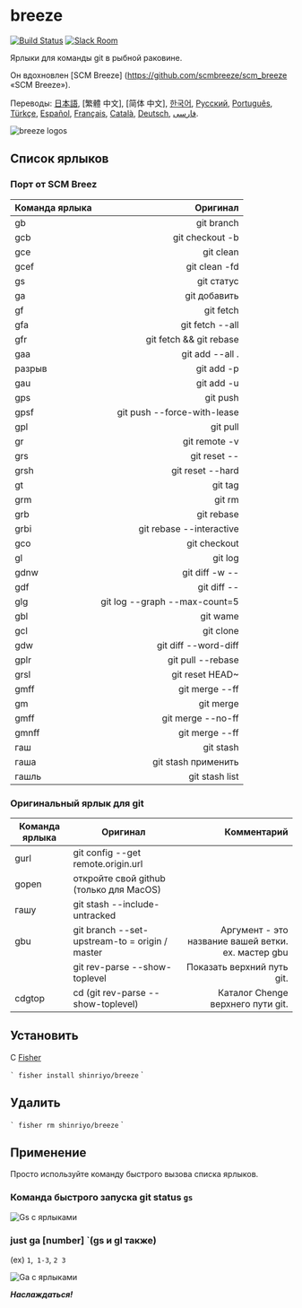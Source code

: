 [日本語]: README.jp.md
[繁體中文]: README.zh-tw.md
[简体中文]: README.zh-cn.md
[한국어]: README.ko.md
[Русский]: README.ru.md
[Português]: README.pt.md
[Türkçe]: README.tr.md
[Español]: README.es.md
[Français]: README.fr.md
[Català]: README.ca.md
[Deutsch]: README.du.md
[فارسی]: README.fa.md

# breeze

[![Build Status][travis-badge]][travis-link]
[![Slack Room][slack-badge]][slack-link]

Ярлыки для команды git в рыбной раковине.

Он вдохновлен [SCM Breeze] (https://github.com/scmbreeze/scm_breeze «SCM Breeze»).

Переводы: [日本語], [繁體 中文], [简体 中文], [한국어], [Русский], [Português], [Türkçe], [Español], [Français], [Català], [Deutsch], [ فارسی].

<div class = "centered">
<img src = "http://i.imgur.com/MEKxPSD.png" alt = "breeze logos" />
</ DIV>

## Список ярлыков

### Порт от SCM Breez

| Команда ярлыка | Оригинал |
| ----------- | ------------: |
| gb | git branch |
| gcb | git checkout -b |
| gce | git clean |
| gcef | git clean -fd |
| gs | git статус |
| ga | git добавить |
| gf | git fetch |
| gfa | git fetch --all |
| gfr | git fetch && git rebase |
| gaa | git add --all . |
| разрыв | git add -p |
| gau | git add -u |
| gps | git push |
| gpsf | git push --force-with-lease |
| gpl | git pull |
| gr | git remote -v |
| grs | git reset -- |
| grsh | git reset --hard |
| gt | git tag |
| grm | git rm |
| grb | git rebase |
| grbi | git rebase --interactive |
| gco | git checkout |
| gl | git log |
| gdnw | git diff -w -- |
| gdf | git diff -- |
| glg | git log --graph --max-count=5 |
| gbl | git wame |
| gcl | git clone |
| gdw | git diff --word-diff |
| gplr | git pull --rebase |
| grsl | git reset HEAD~ |
| gmff | git merge --ff |
| gm | git merge |
| gmff | git merge --no-ff |
| gmnff | git merge --ff |
| гаш | git stash |
| гаша | git stash применить |
| гашль | git stash list |

### Оригинальный ярлык для git

| Команда ярлыка | Оригинал | Комментарий |
| ----------- | ------------ | ------------: |
| gurl | git config --get remote.origin.url | |
| gopen | откройте свой github (только для MacOS) | |
| гашу | git stash --include-untracked | |
| gbu | git branch --set-upstream-to = origin / <branch> master | Аргумент - это название вашей ветки. ех. мастер gbu |
| | git rev-parse --show-toplevel | Показать верхний путь git. |
| cdgtop | cd (git rev-parse --show-toplevel) | Каталог Chenge верхнего пути git. |

## Установить

С [Fisher](https://github.com/jorgebucaran/fisher)

`` `
fisher install shinriyo/breeze
`` `

## Удалить

`` `
fisher rm shinriyo/breeze
`` `

## Применение

Просто используйте команду быстрого вызова списка ярлыков.

### Команда быстрого запуска git status `gs`

<div class = "centered">
<img src = "http://i.imgur.com/F3NHal3.png" alt = "Gs с ярлыками" />
</ DIV>

### just ga [number] `(gs и gl также)

(ex) `1`,` 1-3`, `2 3`

<div class = "centered">
<img src = "http://i.imgur.com/RpspQI2.png" alt = "Ga с ярлыками" />
</ DIV>

[travis-link]: https://travis-ci.org/shinriyo/breeze
[travis-badge]: https://img.shields.io/travis/shinriyo/breeze.svg
[slack-link]: https://fisherman-wharf.herokuapp.com
[slack-badge]: https://fisherman-wharf.herokuapp.com/badge.svg
[рыбак]: https://github.com/fisherman/fisherman

***Наслаждаться!***
